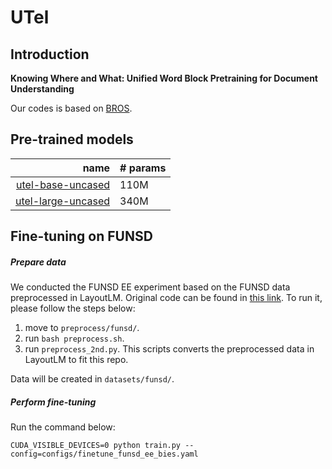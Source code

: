 # UTel

## Introduction

**Knowing Where and What: Unified Word Block Pretraining for Document Understanding**<br> 

Our codes is based on [BROS](https://github.com/clovaai/bros).

## Pre-trained models

| name               | # params                                                    |
|---------:|-------------------------------------------------------------------------------------------------|
| [utel-base-uncased](https://drive.google.com/drive/folders/1gODxg4pkJJJgTt5RIHyfhZU2ofnPxDSa?usp=sharing)  |    110M | 
| [utel-large-uncased](https://drive.google.com/drive/folders/1U4Vmpdj0C1pTZO1SH8p8oyrT7aP376Eo?usp=sharing) |    340M | 

## Fine-tuning on FUNSD

##### Prepare data

We conducted the FUNSD EE experiment based on the FUNSD data preprocessed in LayoutLM.
Original code can be found in [this link](https://github.com/microsoft/unilm/tree/master/layoutlm/deprecated/examples/seq_labeling).
To run it, please follow the steps below:

1) move to `preprocess/funsd/`.
2) run `bash preprocess.sh`.
3) run `preprocess_2nd.py`. This scripts converts the preprocessed data in LayoutLM to fit this repo.
 
Data will be created in `datasets/funsd/`.

##### Perform fine-tuning

Run the command below:
```
CUDA_VISIBLE_DEVICES=0 python train.py --config=configs/finetune_funsd_ee_bies.yaml
```

